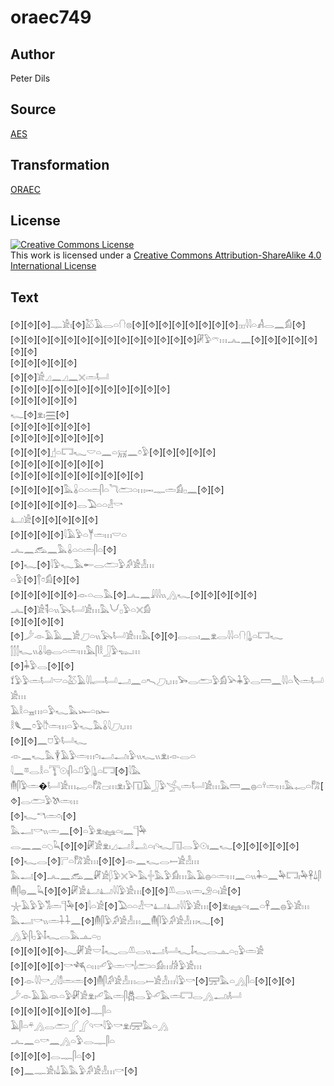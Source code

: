 # oraec749

## Author

Peter Dils

## Source

[AES](https://github.com/simondschweitzer/aes)

## Transformation

[ORAEC](https://oraec.github.io/)

## License

<a rel="license" href="http://creativecommons.org/licenses/by-sa/4.0/"><img alt="Creative Commons License" style="border-width:0" src="https://i.creativecommons.org/l/by-sa/4.0/88x31.png" /></a><br />This work is licensed under a <a rel="license" href="http://creativecommons.org/licenses/by-sa/4.0/">Creative Commons Attribution-ShareAlike 4.0 International License</a>

## Text

[⯑][⯑][⯑]𓊃𓀀𓏤[⯑]𓅷𓄿𓂋𓏏𓐡𓊖[⯑][⯑][⯑][⯑][⯑][⯑][⯑][⯑]𓊪𓊪𓇋𓇋𓏏𓀻𓂋𓈖𓀁[⯑]<br>
[⯑][⯑][⯑][⯑][⯑][⯑][⯑][⯑][⯑][⯑][⯑][⯑][⯑][⯑]𓏞𓅱𓍼𓏥𓂜𓈖[⯑][⯑][⯑][⯑][⯑][⯑][⯑]<br>
[⯑][⯑][⯑][⯑][⯑]<br>
[⯑][⯑]𓀀𓈎𓈖𓈎𓈖𓏴𓏛𓂡<br>
[⯑][⯑][⯑][⯑][⯑][⯑][⯑][⯑][⯑][⯑][⯑][⯑]<br>
[⯑][⯑][⯑][⯑][⯑]<br>
𓆑[⯑]𓁷𓏤𓈗[⯑]<br>
[⯑][⯑][⯑][⯑][⯑][⯑]<br>
[⯑][⯑][⯑][⯑][⯑][⯑][⯑]<br>
[⯑][⯑][⯑]𓊨𓏏𓉐𓆑𓎟𓏏𓈖𓏏𓄚𓈖𓏌𓅱[⯑][⯑][⯑][⯑][⯑]<br>
[⯑][⯑][⯑][⯑][⯑][⯑][⯑]<br>
[⯑][⯑][⯑][⯑][⯑][⯑][⯑][⯑][⯑][⯑]<br>
[⯑][⯑][⯑][⯑]𓅓𓏇𓏏𓏏𓏛𓋴𓏏𓆓𓂧𓏏𓏥𓋭𓊃𓏛𓀁𓊪𓈖[⯑][⯑]<br>
[⯑][⯑][⯑][⯑][⯑]𓂋𓅐𓏏𓏏𓁐𓎡<br>
𓂞𓀀[⯑][⯑][⯑][⯑][⯑]<br>
[⯑][⯑][⯑][⯑]𓇋𓄿𓅱𓏏𓊑𓏛𓏥𓎟𓏏<br>
𓂜𓈖𓃹𓈖𓅓𓏇𓏏𓏏𓏛𓋴𓏏[⯑]<br>
[⯑]𓆑[⯑]𓇋𓅱𓆑𓅓𓄡𓂋𓂧𓅱𓀔𓀀𓁐𓏥<br>
𓏏𓅱[⯑]𓐩𓏌𓀁[⯑][⯑]<br>
[⯑][⯑][⯑][⯑][⯑]𓁹𓏏𓂋𓅓[⯑]𓂜𓈖𓇍𓇋𓇋𓏭𓂻𓆑[⯑][⯑][⯑][⯑][⯑]<br>
𓂜[⯑]𓀀𓌟𓏏𓏭𓅂𓂡𓀀𓏥𓅓𓄋𓊪𓅱𓏏𓏴𓀁<br>
[⯑][⯑][⯑][⯑]<br>
[⯑]𓌳𓁹𓄿𓄿𓈖𓀀𓈔𓏏𓏭𓅂𓂡𓀀𓏥𓅓[⯑][⯑]𓂋𓂋𓏤𓈖𓁷𓂋𓇋𓇋𓏏𓐡𓊮𓏏𓉐𓆑<br>
𓂭𓂭𓂭𓆑𓏭𓏇𓇋𓐍𓂋𓏏𓏛𓏥𓅓𓋴𓎛𓃀𓅱𓆊𓏥<br>
[⯑]𓇓𓅱𓂋[⯑][⯑]<br>
𓍍𓅱𓅱𓏛𓂡𓎟𓏏𓅷𓄿𓇋𓇋𓂷𓂡𓂝𓈖𓏏𓍇𓈔𓏤𓈒𓏥𓅨𓂋𓂧𓅱𓀁𓅪𓇓𓅱𓂋𓏠𓈖𓇋𓇋𓏏𓌸𓏛𓂡𓀀𓏥<br>
𓄿𓎛𓏏𓈇𓏥𓏏𓅱𓆑𓅓𓆱𓏏𓏤𓆱<br>
𓎛𓆰𓈖𓏌𓅱𓎨𓏛𓏥𓏏𓅱𓆑𓅓𓏇𓇋𓈔𓏤𓈒𓏥<br>
[⯑][⯑]𓈖𓈞𓅱𓂡𓆑<br>
𓁹𓈖𓆑𓅓𓇉𓄿𓅱𓏛𓏥𓏌𓏤𓂝𓂝𓏤𓅱𓏭𓆑𓏭𓁷𓏤𓁹𓂋𓏏<br>
𓇋𓈖𓎼𓂋𓎛𓏏𓇰𓇳𓏤𓋴𓏏𓍔𓅱𓊮𓏏𓉐[⯑]𓇋𓅓<br>
𓄟𓋴𓅱𓏛�𓂡𓀀𓏥𓉻𓏏𓀗𓊌𓏥𓁷𓏤𓅱𓉔𓄿𓃀𓅱𓂿𓏛𓂡𓀀𓏥𓅓𓏠𓈖𓐍𓏏𓍊𓏛𓏥𓅓𓉻𓏏𓀗[⯑]𓂋𓂧𓅱𓌗𓏛𓏥<br>
[⯑]𓆑𓎔𓏛𓏌𓏤[⯑]<br>
𓅓𓂝𓎡𓏭𓏛𓈖[⯑]𓏏𓅱𓁷𓏤𓈐𓏏𓏤𓈖𓊹𓅆<br>
𓂋𓈖𓈖𓏏𓆇𓆗[⯑][⯑]𓏞𓀀𓁷𓏤𓈎𓂝𓎛𓂢𓏏𓏤𓄹𓆑𓉔𓂋𓅱𓇳𓏤𓈖𓆑[⯑][⯑][⯑][⯑][⯑]<br>
[⯑]𓆑𓂋[⯑]𓊋𓏏𓀗𓀀𓏥[⯑][⯑]𓁹𓈖𓆑𓂋𓍿𓀀𓁐𓏥<br>
𓅓𓂝[⯑]𓂜𓈖𓃹𓈖𓏞𓀀𓆄𓅱𓏴𓅪𓅓𓏶𓅓𓅱𓀁𓏥𓅓𓄿𓐍𓏏𓏛𓏥𓈖𓏏𓏭𓇓𓏏𓈖𓅆𓉐𓏤𓅆𓋹𓍑𓋴<br>
𓄟𓋴𓐍𓈖𓆗[⯑][⯑]𓏞𓀀𓂞𓂞𓇋𓇋𓅱𓀀𓏥[⯑][⯑]𓌨𓂋𓏭𓏛𓄂𓏏𓏤𓀀[⯑]<br>
𓇼𓄿𓅱𓅱𓀢𓏛𓊹𓅆[⯑]𓇋𓏏𓀀[⯑]𓅐𓏏𓏏𓁐𓎡𓂞𓂞𓇋𓇋𓅱𓀀𓏥[⯑]𓁷𓏤𓈐𓏏𓏤𓈖𓏏𓋹𓈖𓐍𓅱𓀀𓏥<br>
𓅓𓂝𓎡𓏭𓏛𓇑𓇑𓈖[⯑]𓄟𓋴𓅱𓀔𓀀𓁐𓏥𓈖𓄟𓋴𓅱𓀔𓀀𓁐𓏥𓆑[⯑]<br>
𓂻𓅱𓋴𓊪𓅱𓄤𓆑𓂋𓅓𓊵𓏏𓊪<br>
[⯑][⯑][⯑][⯑]𓆑𓏞𓀀𓎟𓄤𓆑𓂋𓌨𓂋𓏭𓂝𓂡𓆑𓄤𓆑𓂋𓊵𓏏𓊪𓅱𓏛𓀀<br>
[⯑][⯑][⯑][⯑]𓎡𓆈𓏏𓏥𓄔𓅱𓏛𓎡𓌃𓂧𓏏𓀁𓏥𓀙𓅱𓀀𓏥<br>
[⯑]𓁹𓇋𓇋𓎡𓈎𓇋𓀾𓏛𓏛[⯑]𓄟𓋴𓀔𓀀𓁐𓏥𓂋𓍿𓀀𓁐𓏥𓇋𓅱𓎡[⯑]𓈝𓅓𓏏𓂻𓋴𓏏[⯑][⯑][⯑]<br>
𓌳𓁹𓄿𓄿𓁺𓏏𓅱𓏞𓀀𓁷𓏤𓄔𓅓𓏛𓋴𓆣𓂋𓅱𓄔𓅓𓏛𓉐𓂋𓂻𓂝𓏤𓂡<br>
[⯑][⯑][⯑][⯑][⯑][⯑]𓊃𓋴𓏏<br>
𓄿𓋴𓏏𓍬𓂻𓂋𓂧𓂾𓂾𓄹𓎡𓇋𓅱𓎡𓁷𓏤𓈝𓅓𓏏𓂻<br>
𓂜𓈖𓏏𓎡𓈖𓂻𓏏𓅱𓂋𓊃𓋴𓏏<br>
[⯑][⯑][⯑]𓂋𓊃𓋴𓏏[⯑]<br>
[⯑]𓈖𓊃𓀀𓏤𓍑𓄿𓅓𓅱𓀔𓀀𓁐𓏥𓎡[⯑]<br>
